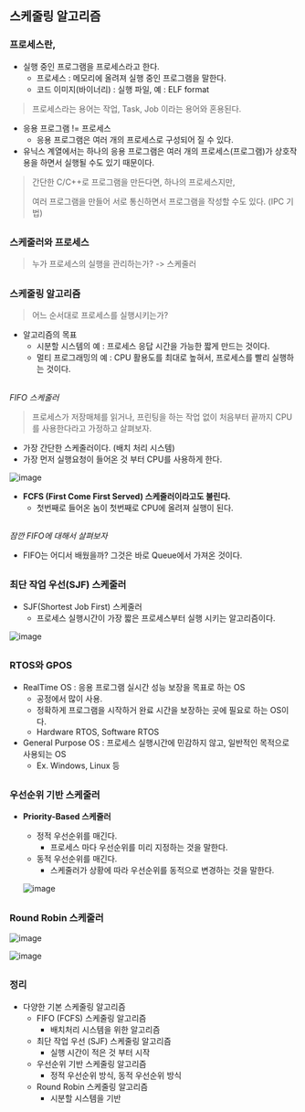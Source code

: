 ## 스케줄링 알고리즘

### 프로세스란,

- 실행 중인 프로그램을 프로세스라고 한다.
  - 프로세스 : 메모리에 올려져 실행 중인 프로그램을 말한다.
  - 코드 이미지(바이너리) : 실행 파일, 예 : ELF format

> 프로세스라는 용어는 작업, Task, Job 이라는 용어와 혼용된다.

- 응용 프로그램 != 프로세스
  - 응용 프로그램은 여러 개의 프로세스로 구성되어 질 수 있다.
- 유닉스 계열에서는 하나의 응용 프로그램은 여러 개의 프로세스(프로그램)가 상호작용을 하면서 실행될 수도 있기 때문이다.

> 간단한 C/C++로 프로그램을 만든다면, 하나의 프로세스지만,
>
> 여러 프로그램을 만들어 서로 통신하면서 프로그램을 작성할 수도 있다. (IPC 기법)


## 
### 스케줄러와 프로세스

> 누가 프로세스의 실행을 관리하는가? -> 스케줄러


## 
### 스케줄링 알고리즘

> 어느 순서대로 프로세스를 실행시키는가?

- 알고리즘의 목표
  - 시분할 시스템의 예 : 프로세스 응답 시간을 가능한 짧게 만드는 것이다.
  - 멀티 프로그래밍의 예 : CPU 활용도를 최대로 높혀서, 프로세스를 빨리 실행하는 것이다.


## 
*FIFO 스케줄러*

> 프로세스가 저장매체를 읽거나, 프린팅을 하는 작업 없이 처음부터 끝까지 CPU를 사용한다라고 가정하고 살펴보자.

- 가장 간단한 스케줄러이다. (배치 처리 시스템)
- 가장 먼저 실행요청이 들어온 것 부터 CPU를 사용하게 한다.

![image](https://user-images.githubusercontent.com/40616436/75990748-b05e5180-5f38-11ea-8ce0-242edb3cb535.png)

- **FCFS (First Come First Served) 스케줄러이라고도 불린다.**
  - 첫번째로 들어온 놈이 첫번째로 CPU에 올려져 실행이 된다.


## 
*잠깐 FIFO에 대해서 살펴보자*

- FIFO는 어디서 배웠을까? 그것은 바로 Queue에서 가져온 것이다.


## 
### 최단 작업 우선(SJF) 스케줄러

- SJF(Shortest Job First) 스케줄러
  - 프로세스 실행시간이 가장 짧은 프로세스부터 실행 시키는 알고리즘이다.

![image](https://user-images.githubusercontent.com/40616436/75996674-8c533e00-5f41-11ea-8805-dc4b8334ecd1.png)


## 
### RTOS와 GPOS

- RealTime OS : 응용 프로그램 실시간 성능 보장을 목표로 하는 OS
  - 공정에서 많이 사용.
  - 정확하게 프로그램을 시작하거 완료 시간을 보장하는 곳에 필요로 하는 OS이다.
  - Hardware RTOS, Software RTOS
- General Purpose OS : 프로세스 실행시간에 민감하지 않고, 일반적인 목적으로 사용되는 OS
  - Ex. Windows, Linux 등


## 
### 우선순위 기반 스케줄러

- **Priority-Based 스케줄러**

  - 정적 우선순위를 매긴다.
    - 프로세스 마다 우선순위를 미리 지정하는 것을 말한다.
  - 동적 우선순위를 매긴다.
    - 스케줄러가 상황에 따라 우선순위를 동적으로 변경하는 것을 말한다.

  ![image](https://user-images.githubusercontent.com/40616436/75999684-f40b8800-5f45-11ea-88c8-89fc9c3acf63.png)


## 
### Round Robin 스케줄러

![image](https://user-images.githubusercontent.com/40616436/76001135-ff5fb300-5f47-11ea-893a-9f794c2f9aaf.png)



![image](https://user-images.githubusercontent.com/40616436/76001065-e2c37b00-5f47-11ea-9cb1-91ab697854d8.png)




## 
### 정리

- 다양한 기본 스케줄링 알고리즘 
  - FIFO (FCFS) 스케줄링 알고리즘
    - 배치처리 시스템을 위한 알고리즘
  - 최단 작업 우선 (SJF) 스케줄링 알고리즘
    - 실행 시간이 적은 것 부터 시작
  - 우선순위 기반 스케줄링 알고리즘
    - 정적 우선순위 방식, 동적 우선순위 방식
  - Round Robin 스케줄링 알고리즘
    - 시분할 시스템을 기반

